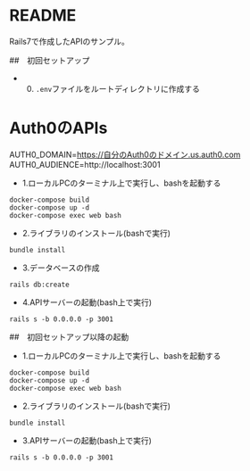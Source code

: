 # README
Rails7で作成したAPIのサンプル。

##　初回セットアップ

- 0. `.env`ファイルをルートディレクトリに作成する

# Auth0のAPIs
AUTH0_DOMAIN=https://自分のAuth0のドメイン.us.auth0.com
AUTH0_AUDIENCE=http://localhost:3001


- 1.ローカルPCのターミナル上で実行し、bashを起動する
``` 
docker-compose build
docker-compose up -d
docker-compose exec web bash

```

- 2.ライブラリのインストール(bashで実行)
```
bundle install
```

- 3.データベースの作成
```
rails db:create
```


- 4.APIサーバーの起動(bash上で実行)
```
rails s -b 0.0.0.0 -p 3001
```




##　初回セットアップ以降の起動
- 1.ローカルPCのターミナル上で実行し、bashを起動する
``` 
docker-compose build
docker-compose up -d
docker-compose exec web bash

```

- 2.ライブラリのインストール(bashで実行)
```
bundle install
```

- 3.APIサーバーの起動(bash上で実行)
```
rails s -b 0.0.0.0 -p 3001

```